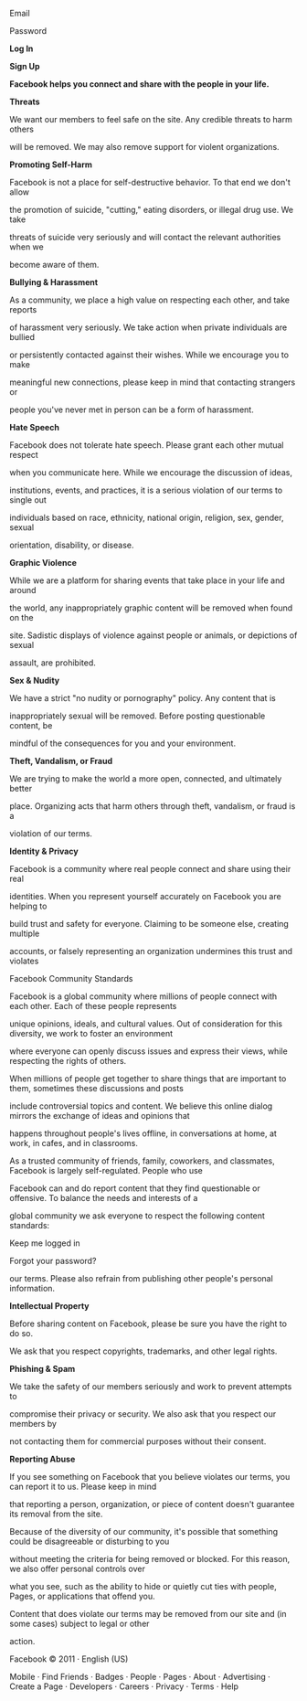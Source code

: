 Email

Password

**Log In**

**Sign Up**

**Facebook helps you connect and share with the people in your life.**

**Threats**

We want our members to feel safe on the site. Any credible threats to harm others

will be removed. We may also remove support for violent organizations.

**Promoting Self-Harm**

Facebook is not a place for self-destructive behavior. To that end we don't allow

the promotion of suicide, "cutting," eating disorders, or illegal drug use. We take

threats of suicide very seriously and will contact the relevant authorities when we

become aware of them.

**Bullying & Harassment**

As a community, we place a high value on respecting each other, and take reports

of harassment very seriously. We take action when private individuals are bullied

or persistently contacted against their wishes. While we encourage you to make

meaningful new connections, please keep in mind that contacting strangers or

people you've never met in person can be a form of harassment.

**Hate Speech**

Facebook does not tolerate hate speech. Please grant each other mutual respect

when you communicate here. While we encourage the discussion of ideas,

institutions, events, and practices, it is a serious violation of our terms to single out

individuals based on race, ethnicity, national origin, religion, sex, gender, sexual

orientation, disability, or disease.

**Graphic Violence**

While we are a platform for sharing events that take place in your life and around

the world, any inappropriately graphic content will be removed when found on the

site. Sadistic displays of violence against people or animals, or depictions of sexual

assault, are prohibited.

**Sex & Nudity**

We have a strict "no nudity or pornography" policy. Any content that is

inappropriately sexual will be removed. Before posting questionable content, be

mindful of the consequences for you and your environment.

**Theft, Vandalism, or Fraud**

We are trying to make the world a more open, connected, and ultimately better

place. Organizing acts that harm others through theft, vandalism, or fraud is a

violation of our terms.

**Identity & Privacy**

Facebook is a community where real people connect and share using their real

identities. When you represent yourself accurately on Facebook you are helping to

build trust and safety for everyone. Claiming to be someone else, creating multiple

accounts, or falsely representing an organization undermines this trust and violates

Facebook Community Standards

Facebook is a global community where millions of people connect with each other. Each of these people represents

unique opinions, ideals, and cultural values. Out of consideration for this diversity, we work to foster an environment

where everyone can openly discuss issues and express their views, while respecting the rights of others.

When millions of people get together to share things that are important to them, sometimes these discussions and posts

include controversial topics and content. We believe this online dialog mirrors the exchange of ideas and opinions that

happens throughout people's lives offline, in conversations at home, at work, in cafes, and in classrooms.

As a trusted community of friends, family, coworkers, and classmates, Facebook is largely self-regulated. People who use

Facebook can and do report content that they find questionable or offensive. To balance the needs and interests of a

global community we ask everyone to respect the following content standards:

Keep me logged in

Forgot your password?

our terms. Please also refrain from publishing other people's personal information.

**Intellectual Property**

Before sharing content on Facebook, please be sure you have the right to do so.

We ask that you respect copyrights, trademarks, and other legal rights.

**Phishing & Spam**

We take the safety of our members seriously and work to prevent attempts to

compromise their privacy or security. We also ask that you respect our members by

not contacting them for commercial purposes without their consent.

**Reporting Abuse**

If you see something on Facebook that you believe violates our terms, you can report it to us. Please keep in mind

that reporting a person, organization, or piece of content doesn't guarantee its removal from the site.

Because of the diversity of our community, it's possible that something could be disagreeable or disturbing to you

without meeting the criteria for being removed or blocked. For this reason, we also offer personal controls over

what you see, such as the ability to hide or quietly cut ties with people, Pages, or applications that offend you.

Content that does violate our terms may be removed from our site and (in some cases) subject to legal or other

action.

Facebook © 2011 · English (US)

Mobile · Find Friends · Badges · People · Pages · About · Advertising · Create a Page · Developers · Careers · Privacy · Terms · Help

